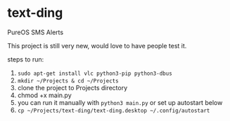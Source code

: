 # text-ding
PureOS SMS Alerts

This project is still very new, would love to have people test it. 

steps to run:
1. ```sudo apt-get install vlc python3-pip python3-dbus```
2. ```mkdir ~/Projects & cd ~/Projects```
3. clone the project to Projects directory
4. chmod +x main.py
5. you can run it manually with ```python3 main.py``` or set up autostart below
6. ```cp ~/Projects/text-ding/text-ding.desktop ~/.config/autostart```
